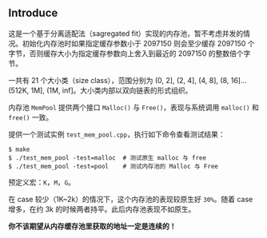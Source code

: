 ## Introduce

这是一个基于分离适配法（sagregated fit）实现的内存池，暂不考虑并发的情况。初始化内存池时如果指定缓存参数小于 2097150 则会至少缓存 2097150 个字节，否则缓存大小为指定缓存参数向上舍入到最近的 2097150 的整数倍个字节。

一共有 21 个大小类（size class），范围分别为 (0, 2], (2, 4], (4, 8], (8, 16]...(512K, 1M], (1M, inf]。大小类内部以双向链表的形式组织。

内存池 `MemPool` 提供两个接口 `Malloc()` 与 `Free()`，表现与系统调用 `malloc()` 和 `free()` 一致。

提供一个测试实例 `test_mem_pool.cpp`，执行如下命令查看测试结果：

```shell
$ make
$ ./test_mem_pool -test=malloc  # 测试原生 malloc 与 free
$ ./test_mem_pool -test=pool    # 测试内存池的 Malloc 与 Free
```

预定义宏：`K`，`M`，`G`。

在 case 较少（1K~2k）的情况下，这个内存池的表现较原生好 `30%`。随着 case 增多，在约 3k 的时候两者持平。此后内存池表现不如原生。

**你不该期望从内存缓存池里获取的地址一定是连续的！**


